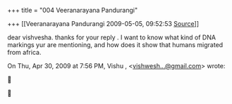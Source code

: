 +++
title = "004 Veeranarayana Pandurangi"

+++
[[Veeranarayana Pandurangi	2009-05-05, 09:52:53 [Source](https://groups.google.com/g/bvparishat/c/9WZdwdDMxJY)]]



dear vishvesha. thanks for your reply . I want to know what kind of DNA markings yur are mentioning, and how does it show that humans migrated from africa.  
  

On Thu, Apr 30, 2009 at 7:56 PM, Vishu , \<[vishwesh...@gmail.com]()\> wrote:  





